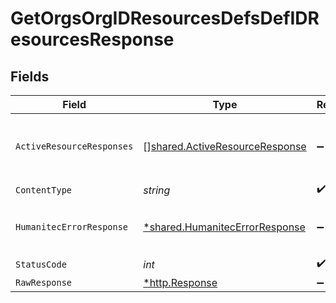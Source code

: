 # GetOrgsOrgIDResourcesDefsDefIDResourcesResponse


## Fields

| Field                                                                            | Type                                                                             | Required                                                                         | Description                                                                      |
| -------------------------------------------------------------------------------- | -------------------------------------------------------------------------------- | -------------------------------------------------------------------------------- | -------------------------------------------------------------------------------- |
| `ActiveResourceResponses`                                                        | [][shared.ActiveResourceResponse](../../models/shared/activeresourceresponse.md) | :heavy_minus_sign:                                                               | A possibly empty list of Active Resources.<br/><br/>                             |
| `ContentType`                                                                    | *string*                                                                         | :heavy_check_mark:                                                               | N/A                                                                              |
| `HumanitecErrorResponse`                                                         | [*shared.HumanitecErrorResponse](../../models/shared/humanitecerrorresponse.md)  | :heavy_minus_sign:                                                               | Internal application error.<br/><br/>                                            |
| `StatusCode`                                                                     | *int*                                                                            | :heavy_check_mark:                                                               | N/A                                                                              |
| `RawResponse`                                                                    | [*http.Response](https://pkg.go.dev/net/http#Response)                           | :heavy_minus_sign:                                                               | N/A                                                                              |
